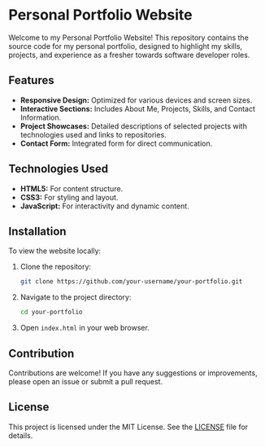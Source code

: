# Personal Portfolio Website

Welcome to my Personal Portfolio Website! This repository contains the source code for my personal portfolio, designed to highlight my skills, projects, and experience as a fresher towards software developer roles.

## Features

- **Responsive Design:** Optimized for various devices and screen sizes.
- **Interactive Sections:** Includes About Me, Projects, Skills, and Contact Information.
- **Project Showcases:** Detailed descriptions of selected projects with technologies used and links to repositories.
- **Contact Form:** Integrated form for direct communication.

## Technologies Used

- **HTML5:** For content structure.
- **CSS3:** For styling and layout.
- **JavaScript:** For interactivity and dynamic content.

## Installation

To view the website locally:

1. Clone the repository:
   ```bash
   git clone https://github.com/your-username/your-portfolio.git
2. Navigate to the project directory:
   ```bash
   cd your-portfolio
3. Open `index.html` in your web browser.

## Contribution
Contributions are welcome! If you have any suggestions or improvements, please open an issue or submit a pull request.

## License
This project is licensed under the MIT License. See the [LICENSE](LICENSE) file for details.
